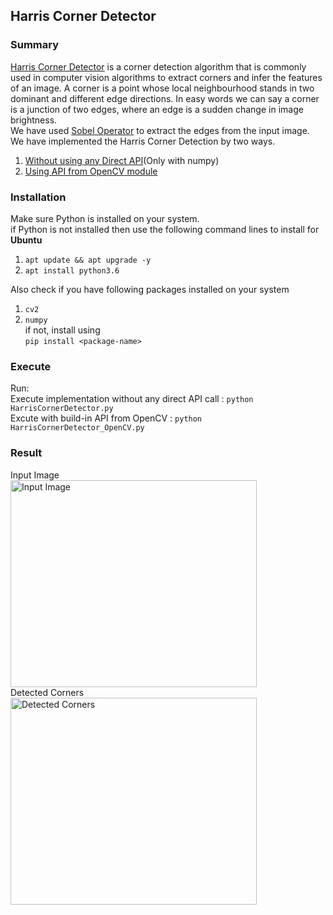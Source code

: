 ## Harris Corner Detector

### Summary
[Harris Corner Detector](https://en.wikipedia.org/wiki/Harris_Corner_Detector) is a corner detection algorithm that is commonly used in computer vision
algorithms to extract corners and infer the features of an image.
A corner is a point whose local neighbourhood stands in two dominant and different edge directions. In easy words we can say a corner is a junction of two edges, where an edge is a sudden change in image brightness.</br>
We have used [Sobel Operator](https://en.wikipedia.org/wiki/Sobel_operator) to extract the edges from the input image.
We have implemented the Harris Corner Detection by two ways.
1. [Without using any Direct API](https://github.com/rushirg/ComputerVision/blob/master/CornerDetection/HarrisCornerDetector.py)(Only with numpy)
2. [Using API from OpenCV module](https://github.com/rushirg/ComputerVision/blob/master/CornerDetection/HarrisCornerDetector_OpenCV.py)

### Installation
Make sure Python is installed on your system.</br>
if Python is not installed then use the following command lines to install for <b>Ubuntu</b>
1. ```apt update && apt upgrade -y```
2. ```apt install python3.6```


Also check if you have following packages installed on your system
1. ```cv2```
2. ```numpy```</br>
if not, install using </br>
```pip install <package-name>```

### Execute
Run:</br>
Execute implementation without any direct API call : ```python HarrisCornerDetector.py``` </br>
Excute with build-in API from OpenCV : ```python HarrisCornerDetector_OpenCV.py```</br>

### Result
Input Image</br>
<img src="/CornerDetection/input2.jpg" alt="Input Image" title="Input Image" width="394" height="331"></br>
Detected Corners</br>
<img src="/CornerDetection/harrisCornerOutput.jpg" alt="Detected Corners" title="Detected Corners"  width="394" height="331">


